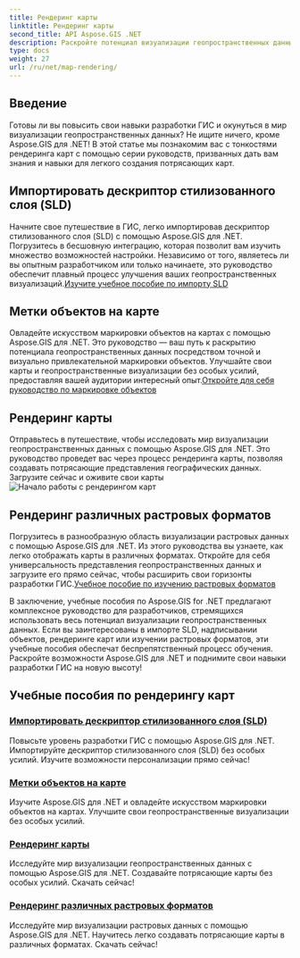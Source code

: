 ```yaml
---
title: Рендеринг карты
linktitle: Рендеринг карты
second_title: API Aspose.GIS .NET
description: Раскройте потенциал визуализации геопространственных данных с помощью Aspose.GIS для .NET. Легко импортируйте SLD, маркируйте объекты и создавайте потрясающие карты. Исследуйте сейчас!
type: docs
weight: 27
url: /ru/net/map-rendering/
---
```

## Введение
Готовы ли вы повысить свои навыки разработки ГИС и окунуться в мир визуализации геопространственных данных? Не ищите ничего, кроме Aspose.GIS для .NET! В этой статье мы познакомим вас с тонкостями рендеринга карт с помощью серии руководств, призванных дать вам знания и навыки для легкого создания потрясающих карт.

## Импортировать дескриптор стилизованного слоя (SLD)

 Начните свое путешествие в ГИС, легко импортировав дескриптор стилизованного слоя (SLD) с помощью Aspose.GIS для .NET. Погрузитесь в бесшовную интеграцию, которая позволит вам изучить множество возможностей настройки. Независимо от того, являетесь ли вы опытным разработчиком или только начинаете, это руководство обеспечит плавный процесс улучшения ваших геопространственных визуализаций.[Изучите учебное пособие по импорту SLD](./import-styled-layer-descriptor/)

## Метки объектов на карте

Овладейте искусством маркировки объектов на картах с помощью Aspose.GIS для .NET. Это руководство — ваш путь к раскрытию потенциала геопространственных данных посредством точной и визуально привлекательной маркировки объектов. Улучшайте свои карты и геопространственные визуализации без особых усилий, предоставляя вашей аудитории интересный опыт.[Откройте для себя руководство по маркировке объектов](./label-features-on-map/)

## Рендеринг карты

 Отправьтесь в путешествие, чтобы исследовать мир визуализации геопространственных данных с помощью Aspose.GIS для .NET. Это руководство проведет вас через процесс рендеринга карты, позволяя создавать потрясающие представления географических данных. Загрузите сейчас и оживите свои карты![Начало работы с рендерингом карт](./render-a-map/)

## Рендеринг различных растровых форматов

Погрузитесь в разнообразную область визуализации растровых данных с помощью Aspose.GIS для .NET. Из этого руководства вы узнаете, как легко отображать карты в различных форматах. Откройте для себя универсальность представления геопространственных данных и загрузите его прямо сейчас, чтобы расширить свои горизонты разработки ГИС.[Учебное пособие по изучению растровых форматов](./render-various-raster-formats/)

В заключение, учебные пособия по Aspose.GIS for .NET предлагают комплексное руководство для разработчиков, стремящихся использовать весь потенциал визуализации геопространственных данных. Если вы заинтересованы в импорте SLD, надписывании объектов, рендеринге карт или изучении растровых форматов, эти учебные пособия обеспечат беспрепятственный процесс обучения. Раскройте возможности Aspose.GIS для .NET и поднимите свои навыки разработки ГИС на новую высоту!
## Учебные пособия по рендерингу карт
### [Импортировать дескриптор стилизованного слоя (SLD)](./import-styled-layer-descriptor/)
Повысьте уровень разработки ГИС с помощью Aspose.GIS для .NET. Импортируйте дескриптор стилизованного слоя (SLD) без особых усилий. Изучите возможности персонализации прямо сейчас!
### [Метки объектов на карте](./label-features-on-map/)
Изучите Aspose.GIS для .NET и овладейте искусством маркировки объектов на картах. Улучшите свои геопространственные визуализации без особых усилий.
### [Рендеринг карты](./render-a-map/)
Исследуйте мир визуализации геопространственных данных с помощью Aspose.GIS для .NET. Создавайте потрясающие карты без особых усилий. Скачать сейчас!
### [Рендеринг различных растровых форматов](./render-various-raster-formats/)
Исследуйте мир визуализации растровых данных с помощью Aspose.GIS для .NET. Научитесь легко создавать потрясающие карты в различных форматах. Скачать сейчас!